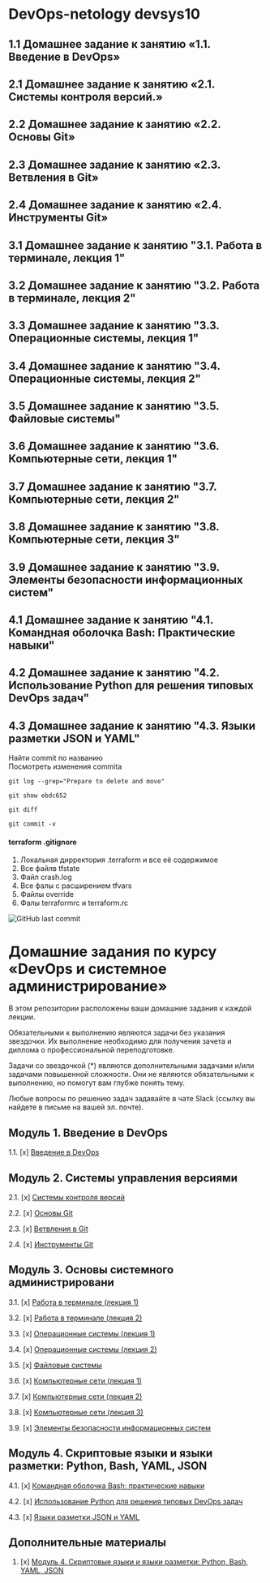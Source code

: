 # DevOps-netology devsys10

## 1.1 Домашнее задание к занятию «1.1. Введение в DevOps»

## 2.1 Домашнее задание к занятию «2.1. Системы контроля версий.»

## 2.2 Домашнее задание к занятию «2.2. Основы Git»

## 2.3 Домашнее задание к занятию «2.3. Ветвления в Git»

## 2.4 Домашнее задание к занятию «2.4. Инструменты Git»

## 3.1 Домашнее задание к занятию "3.1. Работа в терминале, лекция 1"

## 3.2 Домашнее задание к занятию "3.2. Работа в терминале, лекция 2"

## 3.3 Домашнее задание к занятию "3.3. Операционные системы, лекция 1"

## 3.4 Домашнее задание к занятию "3.4. Операционные системы, лекция 2"

## 3.5 Домашнее задание к занятию "3.5. Файловые системы"

## 3.6 Домашнее задание к занятию "3.6. Компьютерные сети, лекция 1"

## 3.7 Домашнее задание к занятию "3.7. Компьютерные сети, лекция 2"

## 3.8 Домашнее задание к занятию "3.8. Компьютерные сети, лекция 3"

## 3.9 Домашнее задание к занятию "3.9. Элементы безопасности информационных систем"

## 4.1 Домашнее задание к занятию "4.1. Командная оболочка Bash: Практические навыки"

## 4.2 Домашнее задание к занятию "4.2. Использование Python для решения типовых DevOps задач"

## 4.3 Домашнее задание к занятию "4.3. Языки разметки JSON и YAML"



Найти commit по названию   
Посмотреть изменения commita   
```
git log --grep="Prepare to delete and move"   

git show ebdc652
```

```
git diff  
```
```
git commit -v  
```

#### terraform .gitignore
1. Локальная дирректория .terraform и все её содержимое  
2. Все файлв tfstate  
3. Файл crash.log  
4. Все фалы с расширением tfvars  
5. Файлы override  
6. Фалы terraformrc и terraform.rc  


![GitHub last commit](https://img.shields.io/github/last-commit/gaoroot/DevOps-netology)




# Домашние задания по курсу «DevOps и системное администрирование»


В этом репозитории расположены ваши домашние задания к каждой лекции. 

Обязательными к выполнению являются задачи без указания звездочки. Их выполнение необходимо для получения зачета и диплома о профессиональной переподготовке.

Задачи со звездочкой (*) являются дополнительными задачами и/или задачами повышенной сложности. Они не являются обязательными к выполнению, но помогут вам глубже понять тему.

Любые вопросы по решению задач задавайте в чате Slack (ссылку вы найдете в письме на вашей эл. почте).

## Модуль 1. Введение в DevOps

1.1. [x] [Введение в DevOps](01-intro-01/README.md)

## Модуль 2. Системы управления версиями

2.1. [x] [Системы контроля версий](02-git-01-vcs/README.md)

2.2. [x] [Основы Git](02-git-02-base/README.md)

2.3. [x] [Ветвления в Git](02-git-03-branching/README.md)

2.4. [x] [Инструменты Git](02-git-04-tools/README.md)

## Модуль 3. Основы системного администрировани

3.1. [x] [Работа в терминале (лекция 1)](03-sysadmin-01-terminal/README.md)

3.2. [x] [Работа в терминале (лекция 2)](03-sysadmin-02-terminal/README.md)

3.3. [х] [Операционные системы (лекция 1)](03-sysadmin-03-os/README.md)

3.4. [х] [Операционные системы (лекция 2)](03-sysadmin-04-os/README.md)

3.5. [х] [Файловые системы](https://github.com/netology-code/sysadm-homeworks/tree/devsys10/03-sysadmin-05-fs)

3.6. [x] [Компьютерные сети (лекция 1)](https://github.com/netology-code/sysadm-homeworks/tree/devsys10/03-sysadmin-06-net)

3.7. [х] [Компьютерные сети (лекция 2)](https://github.com/netology-code/sysadm-homeworks/tree/devsys10/03-sysadmin-07-net)

3.8. [х] [Компьютерные сети (лекция 3)](https://github.com/netology-code/sysadm-homeworks/blob/devsys10/03-sysadmin-08-net/README.md)

3.9. [х] [Элементы безопасности информационных систем](https://github.com/netology-code/sysadm-homeworks/tree/devsys10/03-sysadmin-09-security)

## Модуль 4. Скриптовые языки и языки разметки: Python, Bash, YAML, JSON

4.1. [х] [Командная оболочка Bash: практические навыки](04-script-01-bash)

4.2. [x] [Использование Python для решения типовых DevOps задач](04-script-02-py)

4.3. [x] [Языки разметки JSON и YAML](04-script-03-yaml)

## Дополнительные материалы

1. [x] [Модуль 4. Скриптовые языки и языки разметки: Python, Bash, YAML, JSON](https://github.com/netology-code/sysadm-homeworks/tree/master/04-script-03-yaml/additional-info)
